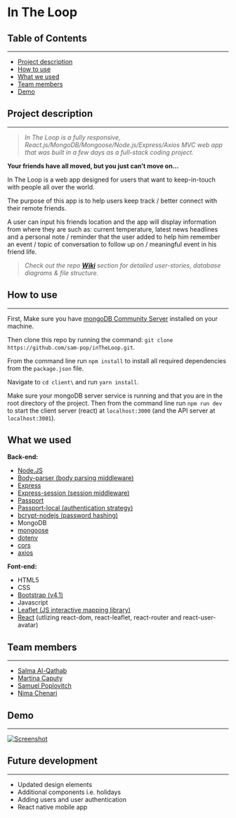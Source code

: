 # In The Loop

## Table of Contents

---

- [Project description](#desc)
- [How to use](#how)
- [What we used](#tech)
- [Team members](#team-members)
- [Demo](#demo)

## <a name="dec"></a>Project description

---

> _In The Loop is a fully responsive, React.js/MongoDB/Mongoose/Node.js/Express/Axios MVC web app that was built in a few days as a full-stack coding project._

**Your friends have all moved, but you just can’t move on...**

In The Loop is a web app designed for users that want to keep-in-touch with people all over the world.

The purpose of this app is to help users keep track / better connect with their remote friends.

A user can input his friends location and the app will display information from where they are such as: current temperature, latest news headlines and a personal note / reminder that the user added to help him remember an event / topic of conversation to follow up on / meaningful event in his friend life.

> _Check out the repo [**Wiki**](https://github.com/sam-pop/inTheLoop/wiki) section for detailed user-stories, database diagrams & file structure._

## <a name="how"></a>How to use

---

First, Make sure you have [mongoDB Community Server](https://www.mongodb.com/download-center?jmp=nav#community) installed on your machine.

Then clone this repo by running the command:
`git clone https://github.com/sam-pop/inTheLoop.git`.

From the command line run `npm install` to install all required dependencies from the `package.json` file.

Navigate to `cd client\` and run `yarn install`.

Make sure your mongoDB server service is running and that you are in the root directory of the project. Then from the command line run `npm run dev` to start the client server (react) at `localhost:3000` (and the API server at `localhost:3001`).

## <a name="tech"></a>What we used

**Back-end:**

- [Node.JS](https://www.npmjs.com/)
- [Body-parser (body parsing middleware)](https://www.npmjs.com/package/express-handlebars)
- [Express](https://www.npmjs.com/package/express)
- [Express-session (session middleware)](https://www.npmjs.com/package/express-session)
- [Passport](https://www.npmjs.com/package/passport)
- [Passport-local (authentication strategy)](https://www.npmjs.com/package/passport-local)
- [bcrypt-nodejs (password hashing)](https://www.npmjs.com/package/bcrypt-nodejs)
- MongoDB
- [mongoose](http://mongoosejs.com/)
- [dotenv](https://www.npmjs.com/package/dotenv)
- [cors](https://www.npmjs.com/package/cors)
- [axios](https://www.npmjs.com/package/axios)

**Font-end:**

- HTML5
- CSS
- [Bootstrap (v4.1)](https://getbootstrap.com/)
- Javascript
- [Leaflet (JS interactive mapping library)](https://leafletjs.com/)
- [React](https://reactjs.org/) (utlizing react-dom, react-leaflet, react-router and react-user-avatar)

## <a name="team-members"></a>Team members

---

- [Salma Al-Qathab](https://github.com/Salmaalqathab)
- [Martina Caputy](https://github.com/mecaputy)
- [Samuel Poplovitch](https://github.com/sam-pop/)
- [Nima Chenari](https://github.com/nchenari)

## <a name="demo"></a> Demo

---

[![Screenshot](https://s33.postimg.cc/80q39b1a7/screen_Grab1.gif)](https://postimg.cc/image/6loikl06z/)

## <a name="future"></a> Future development

---

- Updated design elements
- Additional components i.e. holidays
- Adding users and user authentication
- React native mobile app
